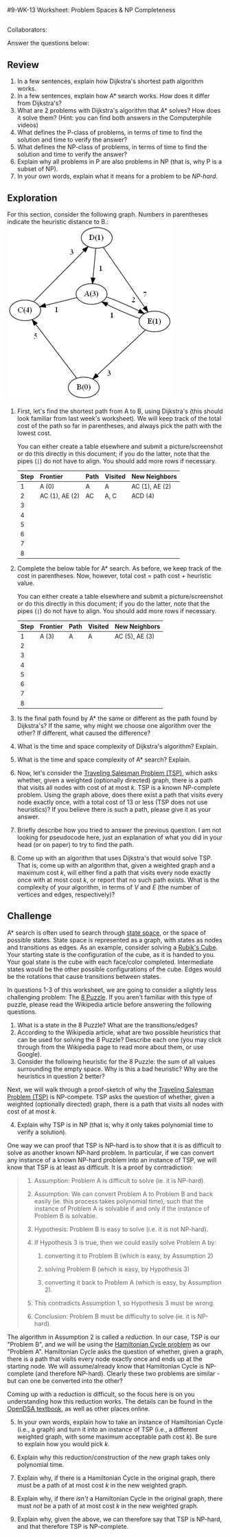 #9-WK-13 Worksheet: Problem Spaces & NP Completeness
##
Collaborators:

Answer the questions below:


## Review

1. In a few sentences, explain how Dijkstra's shortest path algorithm works.
2. In a few sentences, explain how A* search works. How does it differ from Dijkstra's?
3. What are 2 problems with Dijkstra's algorithm that A* solves? How does it solve them? (Hint: you can find both answers in the Computerphile videos)
4. What defines the P-class of problems, in terms of time to find the solution and time to verify the answer?
5. What defines the NP-class of problems, in terms of time to find the solution and time to verify the answer?
6. Explain why all problems in P are also problems in NP (that is, why P is a subset of NP).
7. In your own words, explain what it means for a problem to be *NP-hard*.

## Exploration
For this section, consider the following graph. Numbers in parentheses indicate the heuristic distance to B.:
![](graph.png)

1. First, let's find the shortest path from A to B, using Dijkstra's (this should look familiar from last week's worksheet). We will keep track of the total cost of the path so far in parentheses, and always pick the path with the lowest cost.

   You can either create a table elsewhere and submit a picture/screenshot or do this directly in this document; if you do the latter, note that the pipes (`|`) do not have to align. You should add more rows if necessary.

   | Step |    Frontier    | Path | Visited |   New Neighbors  |
    | ---- | -------------- | ---- | ------- | ---------------- |
    | 1    | A (0)          | A    | A       | AC (1), AE (2)   |
    | 2    | AC (1), AE (2) | AC   | A, C    | ACD (4)          |
    | 3    |                |      |         |                  |
    | 4    |                |      |         |                  |
    | 5    |                |      |         |                  |
    | 6    |                |      |         |                  |
    | 7    |                |      |         |                  |
    | 8    |                |      |         |                  |

2. Complete the below table for A* search. As before, we keep track of the cost in parentheses. Now, however, total cost = path cost + heuristic value.

   You can either create a table elsewhere and submit a picture/screenshot or do this directly in this document; if you do the latter, note that the pipes (`|`) do not have to align. You should add more rows if necessary.

   | Step |    Frontier    | Path | Visited |   New Neighbors  |
    | ---- | -------------- | ---- | ------- | ---------------- |
    | 1    | A (3)          | A    | A       | AC (5), AE (3)   |
    | 2    |                |      |         |                  |
    | 3    |                |      |         |                  |
    | 4    |                |      |         |                  |
    | 5    |                |      |         |                  |
    | 6    |                |      |         |                  |
    | 7    |                |      |         |                  |
    | 8    |                |      |         |                  |

3. Is the final path found by A* the same or different as the path found by Dijkstra's? If the same, why might we choose one algorithm over the other? If different, what caused the difference?
4. What is the time and space complexity of Dijkstra's algorithm? Explain.
5. What is the time and space complexity of A* search? Explain.
6. Now, let's consider the [Traveling Salesman Problem (TSP)](https://opendsa-server.cs.vt.edu/ODSA/Books/Everything/html/TSP.html), which asks whether, given a weighted (optionally directed) graph, there is a path that visits all nodes with cost of at most *k*. TSP is a known NP-complete problem.
Using the graph above, does there exist a path that visits every node exactly once, with a total cost of 13 or less (TSP does not use heuristics)? If you believe there is such a path, please give it as your answer.
7. Briefly describe how you tried to answer the previous question. I am not looking for pseudocode here, just an explanation of what you did in your head (or on paper) to try to find the path.
8. Come up with an algorithm that uses Dijkstra's that would solve TSP. That is, come up with an algorithm that, given a weighted graph and a maximum cost *k*, will either find a path that visits every node exactly once with at most cost *k*, or report that no such path exists. What is the complexity of your algorithm, in terms of *V* and *E* (the number of vertices and edges, respectively)?
## Challenge

A* search is often used to search through [state space](https://en.wikipedia.org/wiki/State_space), or the space of possible states. State space is represented as a graph, with states as nodes and transitions as edges. As an example, consider solving a [Rubik's Cube](https://en.wikipedia.org/wiki/Rubik%27s_Cube). Your starting state is the configuration of the cube, as it is handed to you. Your goal state is the cube with each face/color completed. Intermediate states would be the other possible configurations of the cube. Edges would be the rotations that cause transitions between states.

In questions 1-3 of this worksheet, we are going to consider a slightly less challenging problem: The [8 Puzzle](https://en.wikipedia.org/wiki/15_puzzle). If you aren't familiar with this type of puzzle, please read the Wikipedia article before answering the following questions.

1. What is a state in the 8 Puzzle? What are the transitions/edges?
2. According to the Wikipedia article, what are two possible heuristics that can be used for solving the 8 Puzzle? Describe each one (you may click through from the Wikipedia page to read more about them, or use Google).
3. Consider the following heuristic for the 8 Puzzle: the sum of all values surrounding the empty space. Why is this a bad heuristic? Why are the heuristics in question 2 better?  

Next, we will walk through a proof-sketch of why the [Traveling Salesman Problem (TSP)](https://opendsa-server.cs.vt.edu/ODSA/Books/Everything/html/TSP.html) is NP-compete. TSP asks the question of whether, given a weighted (optionally directed) graph, there is a path that visits all nodes with cost of at most *k*.  

4. Explain why TSP is in NP (that is, why it only takes polynomial time to verify a solution).

One way we can proof that TSP is NP-hard is to show that it is as difficult to solve as another known NP-hard problem. In particular, if we can convert any instance of a known NP-hard problem into an instance of TSP, we will know that TSP is at least as difficult. It is a proof by contradiction:

> 1. Assumption: Problem A is difficult to solve (ie. it is NP-hard).
>
> 2. Assumption: We can convert Problem A to Problem B and back easily (ie. this process takes polynomial time), such that the instance of Problem A is solvable if and only if the instance of Problem B is solvable.
>
> 3. Hypothesis: Problem B is easy to solve (i.e. it is not NP-hard).
>
> 4. If Hypothesis 3 is true, then we could easily solve Problem A by:
>
>     1. converting it to Problem B (which is easy, by Assumption 2)
>
>     2. solving Problem B (which is easy, by Hypothesis 3)
>
>     3. converting it back to Problem A (which is easy, by Assumption 2).
>
> 5. This contradicts Assumption 1, so Hypothesis 3 must be wrong.
>
> 6. Conclusion: Problem B must be difficulty to solve (ie. it is NP-hard).

The algorithm in Assumption 2 is called a *reduction*. In our case, TSP is our "Problem B", and we will be using the [Hamiltonian Cycle problem](https://opendsa-server.cs.vt.edu/ODSA/Books/Everything/html/hamiltonianCycle.html) as our "Problem A". Hamiltonian Cycle asks the question of whether, given a graph, there is a path that visits every node exactly once and ends up at the starting node. We will assume/already know that Hamiltonian Cycle is NP-complete (and therefore NP-hard). Clearly these two problems are similar - but can one be converted into the other?

Coming up with a reduction is difficult, so the focus here is on you understanding how this reduction works. The details can be found in the [OpenDSA textbook](https://opendsa-server.cs.vt.edu/ODSA/Books/Everything/html/hamiltonianCycle_to_TSP.html), as well as other places online.

5. In your own words, explain how to take an instance of Hamiltonian Cycle (i.e., a graph) and turn it into an instance of TSP (i.e., a different weighted graph, with some maximum acceptable path cost *k*). Be sure to explain how you would pick *k*.

6. Explain why this reduction/construction of the new graph takes only polynomial time.

7. Explain why, if there is a Hamiltonian Cycle in the original graph, there *must* be a path of at most cost *k* in the new weighted graph.

8. Explain why, if there *isn't* a Hamiltonian Cycle in the original graph, there must *not* be a path of at most cost *k* in the new weighted graph.

9. Explain why, given the above, we can therefore say that TSP is NP-hard, and that therefore TSP is NP-complete.
